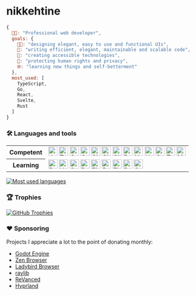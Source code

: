 # nikkehtine

```javascript
{
  👨‍💻: "Professional web developer",
  goals: {
    👨‍🎨: "designing elegant, easy to use and functional UIs",
    🏢: "writing efficient, elegant, maintainable and scalable code",
    🤝: "creating accessible technologies",
    🔐: "protecting human rights and privacy",
    🌐: "learning new things and self-betterment"
  },
  most_used: [
    TypeScript,
    Go,
    React,
    Svelte,
    Rust
  ]
}
```

### :hammer_and_wrench: Languages and tools

<table>
  <tr>
    <th scope="row">Competent</th>
    <td>
      <img
        width="24px"
        alt="JavaScript"
        src="https://cdn.jsdelivr.net/gh/devicons/devicon@latest/icons/javascript/javascript-original.svg"
      />
      <img
        width="24px"
        alt="TypeScript"
        src="https://cdn.jsdelivr.net/gh/devicons/devicon@latest/icons/typescript/typescript-original.svg"
      />
      <img
        width="24px"
        alt="Go"
        src="https://cdn.jsdelivr.net/gh/devicons/devicon@latest/icons/go/go-original-wordmark.svg"
      />
      <img width="24px" alt="C" src="https://cdn.jsdelivr.net/gh/devicons/devicon@latest/icons/c/c-original.svg" />
      <img
        width="24px"
        alt="Git"
        src="https://cdn.jsdelivr.net/gh/devicons/devicon@latest/icons/git/git-original.svg"
      />
      <img
        width="24px"
        alt="GitHub"
        src="https://cdn.jsdelivr.net/gh/devicons/devicon@latest/icons/github/github-original.svg"
      />
      <img
        width="24px"
        alt="GitLab"
        src="https://cdn.jsdelivr.net/gh/devicons/devicon@latest/icons/gitlab/gitlab-original.svg"
      />
      <img
        width="24px"
        alt="React"
        src="https://cdn.jsdelivr.net/gh/devicons/devicon@latest/icons/react/react-original.svg"
      />
      <img
        width="24px"
        alt="Next JS"
        src="https://cdn.jsdelivr.net/gh/devicons/devicon@latest/icons/nextjs/nextjs-original.svg"
      />
      <img
        width="24px"
        alt="HTML"
        src="https://cdn.jsdelivr.net/gh/devicons/devicon@latest/icons/html5/html5-original-wordmark.svg"
      />
      <img
        width="24px"
        alt="CSS"
        src="https://cdn.jsdelivr.net/gh/devicons/devicon@latest/icons/css3/css3-original-wordmark.svg"
      />
      <img
        width="24px"
        alt="Tailwind"
        src="https://cdn.jsdelivr.net/gh/devicons/devicon@latest/icons/tailwindcss/tailwindcss-original.svg"
      />
      <img
        width="24px"
        alt="Markdown"
        src="https://cdn.jsdelivr.net/gh/devicons/devicon@latest/icons/markdown/markdown-original.svg"
      />
    </td>
  </tr>
  <tr>
    <th scope="row">Learning</th>
    <td>
      <img
        width="24px"
        alt="Rust"
        src="https://cdn.jsdelivr.net/gh/devicons/devicon@latest/icons/rust/rust-original.svg"
      />
      <img
        width="24px"
        alt="Vue JS"
        src="https://cdn.jsdelivr.net/gh/devicons/devicon@latest/icons/vuejs/vuejs-original.svg"
      />
      <img
        width="24px"
        alt="Svelte"
        src="https://cdn.jsdelivr.net/gh/devicons/devicon@latest/icons/svelte/svelte-original.svg"
      />
      <img
        width="24px"
        alt="Bash"
        src="https://cdn.jsdelivr.net/gh/devicons/devicon@latest/icons/bash/bash-original.svg"
      />
      <img
        width="24px"
        alt="Zig"
        src="https://cdn.jsdelivr.net/gh/devicons/devicon@latest/icons/zig/zig-original.svg"
      />
      <img
        width="24px"
        alt="PostgreSQL"
        src="https://cdn.jsdelivr.net/gh/devicons/devicon@latest/icons/postgresql/postgresql-original.svg"
      />
      <img
        width="24px"
        alt="Figma"
        src="https://cdn.jsdelivr.net/gh/devicons/devicon@latest/icons/figma/figma-original.svg"
      />
      <img
        width="24px"
        alt="Docker"
        src="https://cdn.jsdelivr.net/gh/devicons/devicon@latest/icons/docker/docker-plain.svg"
      />
      <img width="24px" alt="Godot" src="https://cdn.jsdelivr.net/gh/devicons/devicon/icons/godot/godot-original.svg" />
    </td>
  </tr>
</table>

<a href="https://github.com/anuraghazra/github-readme-stats">
  <picture>
    <source media="(prefers-color-scheme: dark)" srcset="https://github-readme-stats.vercel.app/api/top-langs/?username=nikkehtine&theme=github_dark_dimmed&layout=compact&langs_count=6" />
    <source media="(prefers-color-scheme: light)" srcset="https://github-readme-stats.vercel.app/api/top-langs/?username=nikkehtine&theme=default&layout=compact&langs_count=6" />
    <img alt="Most used languages" src="https://github-readme-stats.vercel.app/api/top-langs/?username=nikkehtine&layout=compact&langs_count=6" />
  </picture>
</a>

### :trophy: Trophies

<a href="https://github.com/ryo-ma/github-profile-trophy">
  <picture>
    <source media="(prefers-color-scheme: dark)" srcset="https://github-profile-trophy.vercel.app/?username=nikkehtine&theme=dark_dimmed&margin-w=4&margin-h=4&no-frame=true" />
    <img alt="GitHub Trophies" src="https://github-profile-trophy.vercel.app/?username=nikkehtine&margin-w=4&margin-h=4&no-frame=true" />
  </picture>
</a>

### :heart: Sponsoring

Projects I appreciate a lot to the point of donating monthly:

- [Godot Engine](https://github.com/godotengine/godot)
- [Zen Browser](https://github.com/zen-browser/desktop)
- [Ladybird Browser](https://github.com/LadybirdBrowser/ladybird)
- [raylib](https://github.com/raysan5/raylib)
- [ReVanced](https://github.com/ReVanced/revanced-manager)
- [Hyprland](https://github.com/hyprwm/Hyprland)
